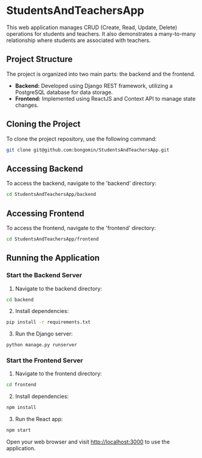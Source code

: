 # StudentsAndTeachersApp

This web application manages CRUD (Create, Read, Update, Delete) operations for students and teachers. It also demonstrates a many-to-many relationship where students are associated with teachers.

## Project Structure

The project is organized into two main parts: the backend and the frontend.

- **Backend:** Developed using Django REST framework, utilizing a PostgreSQL database for data storage.
- **Frontend:** Implemented using ReactJS and Context API to manage state changes.

## Cloning the Project

To clone the project repository, use the following command:

```bash
git clone git@github.com:bongomin/StudentsAndTeachersApp.git
```

## Accessing Backend

To access the backend, navigate to the 'backend' directory:

```bash
cd StudentsAndTeachersApp/backend
```

## Accessing Frontend

To access the frontend, navigate to the 'frontend' directory:

```bash
cd StudentsAndTeachersApp/frontend
```

## Running the Application

### Start the Backend Server

1. Navigate to the backend directory:

```bash
cd backend
```

2. Install dependencies:

```bash
pip install -r requirements.txt
```

3. Run the Django server:

```bash
python manage.py runserver
```

### Start the Frontend Server

1. Navigate to the frontend directory:

```bash
cd frontend
```

2. Install dependencies:

```bash
npm install
```

3. Run the React app:

```bash
npm start
```

Open your web browser and visit [http://localhost:3000](http://localhost:3000) to use the application.
